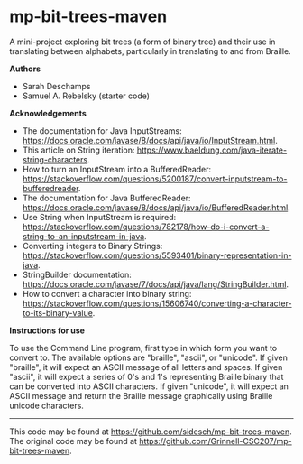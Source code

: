 # mp-bit-trees-maven

A mini-project exploring bit trees (a form of binary tree) and their use in translating between alphabets, particularly in translating to and from Braille.

**Authors**

* Sarah Deschamps
* Samuel A. Rebelsky (starter code)

**Acknowledgements**

* The documentation for Java InputStreams: https://docs.oracle.com/javase/8/docs/api/java/io/InputStream.html.
* This article on String iteration: https://www.baeldung.com/java-iterate-string-characters.
* How to turn an InputStream into a BufferedReader: https://stackoverflow.com/questions/5200187/convert-inputstream-to-bufferedreader.
* The documentation for Java BufferedReader: https://docs.oracle.com/javase/8/docs/api/java/io/BufferedReader.html.
* Use String when InputStream is required: https://stackoverflow.com/questions/782178/how-do-i-convert-a-string-to-an-inputstream-in-java.
* Converting integers to Binary Strings: https://stackoverflow.com/questions/5593401/binary-representation-in-java.
* StringBuilder documentation: https://docs.oracle.com/javase/7/docs/api/java/lang/StringBuilder.html.
* How to convert a character into binary string: https://stackoverflow.com/questions/15606740/converting-a-character-to-its-binary-value.


**Instructions for use**

To use the Command Line program, first type in which form you want to convert to. The available options are "braille", "ascii", or "unicode". If given "braille", it will expect an ASCII message of all letters and spaces. If given "ascii", it will expect a series of 0's and 1's representing Braille binary that can be converted into ASCII characters. If given "unicode", it will expect an ASCII message and return the Braille message graphically using Braille unicode characters.

---

This code may be found at <https://github.com/sidesch/mp-bit-trees-maven>. The original code may be found at <https://github.com/Grinnell-CSC207/mp-bit-trees-maven>.
